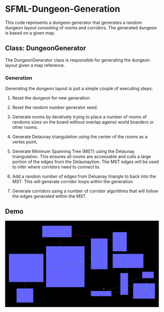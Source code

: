 # SFML-Dungeon-Generation

This code represents a dungeon generator that generates a random dungeon layout consisting of rooms and corridors. The generated dungeon is based on a given map.

## Class: DungeonGenerator

The DungeonGenerator class is responsible for generating the dungeon layout given a map reference.

### Generation

Generating the dungeon layout is just a simple couple of executing steps:
1. Reset the dungeon for new generation

2. Reset the random number generator seed.

3. Generate rooms by iteratively trying to place a number of rooms of randoms sizes on the board without overlap against world boarders or other rooms.

4. Generate Delaunay triangulation using the center of the rooms as a vertex point.

5. Generate Minimum Spanning Tree (MST) using the Delaunay triangulation. This ensures all rooms are accessable and culls a large portion of the edges from the Delaunaytion. The MST edges will be used to infer where corridors need to connect to.

6. Add a random number of edges from Deluanay triangle to back into the MST. This will generate corridor loops within the generation

7. Generate corridors using a number of corridor algorithms that will follow the edges generated within the MST.

## Demo

[![Alt Text](./Docs/Demo_Thumbnail.png)](./Docs/Dungeon_Generation.mp4)